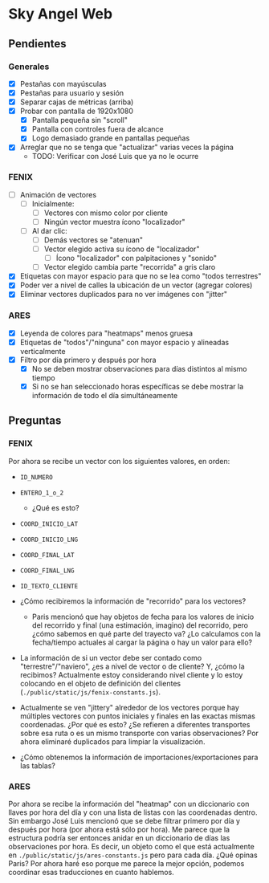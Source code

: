 
# Sky Angel Web

## Pendientes

### Generales

- [x] Pestañas con mayúsculas
- [x] Pestañas para usuario y sesión
- [x] Separar cajas de métricas (arriba)
- [x] Probar con pantalla de 1920x1080
  - [x] Pantalla pequeña sin "scroll"
  - [x] Pantalla con controles fuera de alcance
  - [x] Logo demasiado grande en pantallas pequeñas
- [x] Arreglar que no se tenga que "actualizar" varias veces la página
  - TODO: Verificar con José Luis que ya no le ocurre

### FENIX

- [ ] Animación de vectores
  - [ ] Inicialmente:
    - [ ] Vectores con mismo color por cliente
    - [ ] Ningún vector muestra ícono "localizador"
  - [ ] Al dar clic:
    - [ ] Demás vectores se "atenuan"
    - [ ] Vector elegido activa su ícono de "localizador"
      - [ ] Ícono "localizador" con palpitaciones y "sonido"
    - [ ] Vector elegido cambia parte "recorrida" a gris claro
- [x] Etiquetas con mayor espacio para que no se lea como "todos terrestres"
- [x] Poder ver a nivel de calles la ubicación de un vector (agregar colores)
- [x] Eliminar vectores duplicados para no ver imágenes con "jitter"

### ARES

- [x] Leyenda de colores para "heatmaps" menos gruesa
- [x] Etiquetas de "todos"/"ninguna" con mayor espacio y alineadas verticalmente
- [x] Filtro por día primero y después por hora
  - [x] No se deben mostrar observaciones para días distintos al mismo tiempo
  - [x] Si no se han seleccionado horas específicas se debe mostrar la
        información de todo el día simultáneamente

## Preguntas

### FENIX

Por ahora se recibe un vector con los siguientes valores, en orden:

- `ID_NUMERO`
- `ENTERO_1_o_2`
  - ¿Qué es esto?
- `COORD_INICIO_LAT`
- `COORD_INICIO_LNG`
- `COORD_FINAL_LAT`
- `COORD_FINAL_LNG`
- `ID_TEXTO_CLIENTE`

- ¿Cómo recibiremos la información de "recorrido" para los vectores?
  - Paris mencionó que hay objetos de fecha para los valores de inicio del
    recorrido y final (una estimación, imagino) del recorrido, pero ¿cómo
    sabemos en qué parte del trayecto va? ¿Lo calculamos con la fecha/tiempo
    actuales al cargar la página o hay un valor para ello?
- La información de si un vector debe ser contado como "terrestre"/"naviero",
  ¿es a nivel de vector o de cliente? Y, ¿cómo la recibimos? Actualmente estoy
  considerando nivel cliente y lo estoy colocando en el objeto de definición del
  clientes (`./public/static/js/fenix-constants.js`).
- Actualmente se ven "jittery" alrededor de los vectores porque hay múltiples
  vectores con puntos iniciales y finales en las exactas mismas coordenadas.
  ¿Por qué es esto? ¿Se refieren a diferentes transportes sobre esa ruta o es un
  mismo transporte con varias observaciones? Por ahora eliminaré duplicados para
  limpiar la visualización.
- ¿Cómo obtenemos la información de importaciones/exportaciones para las tablas?

### ARES

Por ahora se recibe la información del "heatmap" con un diccionario con llaves
por hora del día y con una lista de listas con las coordenadas dentro. Sin
embargo José Luis mencionó que se debe filtrar primero por día y después por
hora (por ahora está sólo por hora). Me parece que la estructura podría ser
entonces anidar en un diccionario de días las observaciones por hora. Es decir,
un objeto como el que está actualmente en `./public/static/js/ares-constants.js`
pero para cada día. ¿Qué opinas Paris? Por ahora haré eso porque me parece la
mejor opción, podemos coordinar esas traducciones en cuanto hablemos.
